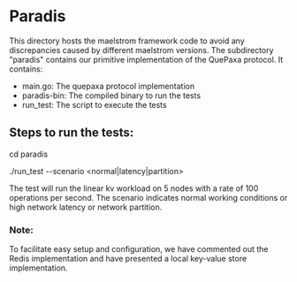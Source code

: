 # Paradis
This directory hosts the maelstrom framework code to avoid any discrepancies caused by different maelstrom versions.
The subdirectory "paradis" contains our primitive implementation of the QuePaxa protocol.
It contains:
- main.go: The quepaxa protocol implementation
- paradis-bin: The compiled binary to run the tests
- run_test: The script to execute the tests

## Steps to run the tests:

cd paradis

./run_test --scenario <normal|latency|partition>

The test will run the linear kv workload on 5 nodes with a rate of 100 operations per second.
The scenario indicates normal working conditions or high network latency or network partition.

### Note:
To facilitate easy setup and configuration, we have commented out the Redis implementation and have presented a local key-value store implementation.
